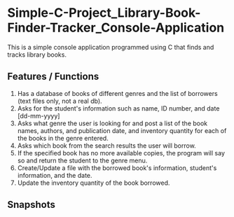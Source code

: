 # Simple-C-Project_Library-Book-Finder-Tracker_Console-Application
This is a simple console application programmed using C that finds and tracks library books.


## Features / Functions
1. Has a database of books of different genres and the list of borrowers (text files only, not a real db).
2. Asks for the student's information such as name, ID number, and date [dd-mm-yyyy]
3. Asks what genre the user is looking for and post a list of the book names, authors, and publication date, and inventory quantity for each of the books in the genre entered.
4. Asks which book from the search results the user will borrow.
5. If the specified book has no more available copies, the program will say so and return the student to the genre menu.
6. Create/Update a file with the borrowed book's information, student's information, and the date.
7. Update the inventory quantity of the book borrowed.

## Snapshots
